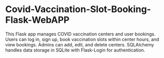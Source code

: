 # Covid-Vaccination-Slot-Booking-Flask-WebAPP
This Flask app manages COVID vaccination centers and user bookings. Users can log in, sign up, book vaccination slots within center hours, and view bookings. Admins can add, edit, and delete centers. SQLAlchemy handles data storage in SQLite with Flask-Login for authentication.
